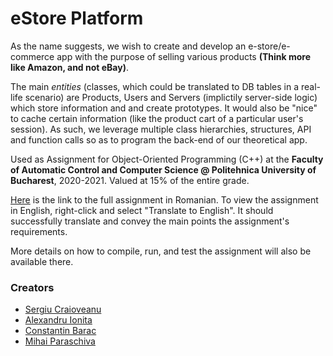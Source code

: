 # eStore Platform

As the name suggests, we wish to create and develop an e-store/e-commerce app with the purpose of selling various products **(Think more like Amazon, and not eBay)**. 

The main _entities_ (classes, which could be translated to DB tables in a real-life scenario) are Products, Users and Servers (implictily server-side logic) which store information and and create prototypes.
It would also be "nice" to cache certain information (like the product cart of a particular user's session). As such, we leverage multiple class hierarchies, structures, API and function calls so as to program the back-end of our theoretical app.

Used as Assignment for Object-Oriented Programming (C++) at the **Faculty of Automatic Control and Computer Science @ Politehnica University of Bucharest**, 2020-2021. Valued at 15% of the entire grade.

[Here](https://ocw.cs.pub.ro/courses/poo-is/arhiva_teme/2020/tema2) is the link to the full assignment in Romanian. To view the assignment in English, right-click and select "Translate to English". It should successfully translate and convey the main points the assignment's requirements.

More details on how to compile, run, and test the assignment will also be available there.

### Creators
- [Sergiu Craioveanu](https://github.com/the-sergiu) 
- [Alexandru Ionita](https://github.com/alexionita99)
- [Constantin Barac](https://github.com/constantinBarac)
- [Mihai Paraschiva](https://github.com/ParaschivaMihai)
